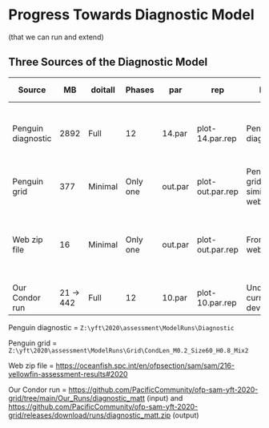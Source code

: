 # Progress Towards Diagnostic Model

(that we can run and extend)

## Three Sources of the Diagnostic Model

Source             |         MB | doitall | Phases   | par     | rep              | Notes                              | To Run on WSL
------------------ | ---------- | ------- | -------- | ------- | ---------------- | ---------------------------------- | -----------------------------------------------------------------------------
Penguin diagnostic |       2892 | Full    | 12       | 14.par  | plot-14.par.rep  | Penguin diagnostic                 | Remove PATH, export MFCL, remove cd, comment out 'exit' calls
Penguin grid       |        377 | Minimal | Only one | out.par | plot-out.par.rep | Penguin grid, quite similar to web | Remove PATH, export MFCL, remove cd
Web zip file       |         16 | Minimal | Only one | out.par | plot-out.par.rep | From the web                       | Add yft.age_length and mfclo64, dos2unix, remove PATH, export MFCL, remove cd
Our Condor run     |  21 -> 442 | Full    | 12       | 10.par  | plot-10.par.rep  | Under current development          | We're running on Condor

Penguin diagnostic = `Z:\yft\2020\assessment\ModelRuns\Diagnostic`

Penguin grid = `Z:\yft\2020\assessment\ModelRuns\Grid\CondLen_M0.2_Size60_H0.8_Mix2`

Web zip file = https://oceanfish.spc.int/en/ofpsection/sam/sam/216-yellowfin-assessment-results#2020

Our Condor run =
https://github.com/PacificCommunity/ofp-sam-yft-2020-grid/tree/main/Our_Runs/diagnostic_matt
(input) and
https://github.com/PacificCommunity/ofp-sam-yft-2020-grid/releases/download/runs/diagnostic_matt.zip
(output)
